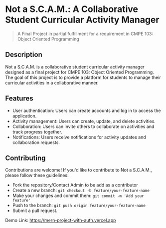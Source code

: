 # Not a S.C.A.M.: A Collaborative Student Curricular Activity Manager
> A Final Project in partial fulfillment for a requirement in CMPE 103: Object Oriented Programming

## Description
Not a S.C.A.M. is a collaborative student curricular activity manager designed as a final project for CMPE 103: Object Oriented Programming. The goal of this project is to provide a platform for students to manage their curricular activities in a collaborative manner.

## Features
- User authentication: Users can create accounts and log in to access the application.
- Activity management: Users can create, update, and delete activities.
- Collaboration: Users can invite others to collaborate on activities and track progress together.
- Notifications: Users receive notifications for activity updates and collaboration requests.

## Contributing
Contributions are welcome! If you'd like to contribute to Not a S.C.A.M., please follow these guidelines:
- Fork the repository/Contact Admin to be add as a contributor
- Create a new branch: `git checkout -b feature/your-feature-name`
- Make your changes and commit them: `git commit -m 'Add your feature'`
- Push to the branch: `git push origin feature/your-feature-name`
- Submit a pull request.

Demo Link:
https://mern-project-with-auth.vercel.app
